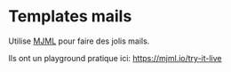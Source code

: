 # Templates mails

Utilise [MJML](https://mjml.io/) pour faire des jolis mails.

Ils ont un playground pratique ici: <https://mjml.io/try-it-live>
